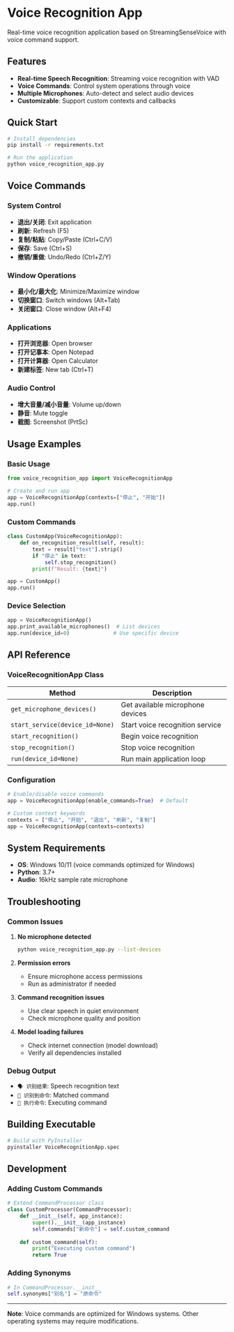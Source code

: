 # Voice Recognition App

Real-time voice recognition application based on StreamingSenseVoice with voice command support.

## Features

- **Real-time Speech Recognition**: Streaming voice recognition with VAD
- **Voice Commands**: Control system operations through voice
- **Multiple Microphones**: Auto-detect and select audio devices
- **Customizable**: Support custom contexts and callbacks

## Quick Start

```bash
# Install dependencies
pip install -r requirements.txt

# Run the application
python voice_recognition_app.py
```

## Voice Commands

### System Control
- **退出/关闭**: Exit application
- **刷新**: Refresh (F5)
- **复制/粘贴**: Copy/Paste (Ctrl+C/V)
- **保存**: Save (Ctrl+S)
- **撤销/重做**: Undo/Redo (Ctrl+Z/Y)

### Window Operations
- **最小化/最大化**: Minimize/Maximize window
- **切换窗口**: Switch windows (Alt+Tab)
- **关闭窗口**: Close window (Alt+F4)

### Applications
- **打开浏览器**: Open browser
- **打开记事本**: Open Notepad
- **打开计算器**: Open Calculator
- **新建标签**: New tab (Ctrl+T)

### Audio Control
- **增大音量/减小音量**: Volume up/down
- **静音**: Mute toggle
- **截图**: Screenshot (PrtSc)

## Usage Examples

### Basic Usage
```python
from voice_recognition_app import VoiceRecognitionApp

# Create and run app
app = VoiceRecognitionApp(contexts=["停止", "开始"])
app.run()
```

### Custom Commands
```python
class CustomApp(VoiceRecognitionApp):
    def on_recognition_result(self, result):
        text = result["text"].strip()
        if "停止" in text:
            self.stop_recognition()
        print(f"Result: {text}")

app = CustomApp()
app.run()
```

### Device Selection
```python
app = VoiceRecognitionApp()
app.print_available_microphones()  # List devices
app.run(device_id=0)              # Use specific device
```

## API Reference

### VoiceRecognitionApp Class

| Method | Description |
|--------|-------------|
| `get_microphone_devices()` | Get available microphone devices |
| `start_service(device_id=None)` | Start voice recognition service |
| `start_recognition()` | Begin voice recognition |
| `stop_recognition()` | Stop voice recognition |
| `run(device_id=None)` | Run main application loop |

### Configuration

```python
# Enable/disable voice commands
app = VoiceRecognitionApp(enable_commands=True)  # Default

# Custom context keywords
contexts = ["停止", "开始", "退出", "刷新", "复制"]
app = VoiceRecognitionApp(contexts=contexts)
```

## System Requirements

- **OS**: Windows 10/11 (voice commands optimized for Windows)
- **Python**: 3.7+
- **Audio**: 16kHz sample rate microphone

## Troubleshooting

### Common Issues

1. **No microphone detected**
   ```bash
   python voice_recognition_app.py --list-devices
   ```

2. **Permission errors**
   - Ensure microphone access permissions
   - Run as administrator if needed

3. **Command recognition issues**
   - Use clear speech in quiet environment
   - Check microphone quality and position

4. **Model loading failures**
   - Check internet connection (model download)
   - Verify all dependencies installed

### Debug Output
- `🗣️ 识别结果`: Speech recognition text
- `🎯 识别到命令`: Matched command
- `🔧 执行命令`: Executing command

## Building Executable

```bash
# Build with PyInstaller
pyinstaller VoiceRecognitionApp.spec
```

## Development

### Adding Custom Commands

```python
# Extend CommandProcessor class
class CustomProcessor(CommandProcessor):
    def __init__(self, app_instance):
        super().__init__(app_instance)
        self.commands["新命令"] = self.custom_command
    
    def custom_command(self):
        print("Executing custom command")
        return True
```

### Adding Synonyms

```python
# In CommandProcessor.__init__
self.synonyms["别名"] = "原命令"
```

---

**Note**: Voice commands are optimized for Windows systems. Other operating systems may require modifications.
